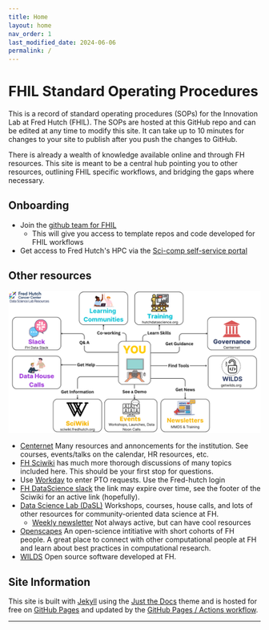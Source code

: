 ```yaml
---
title: Home
layout: home
nav_order: 1
last_modified_date: 2024-06-06
permalink: /
---
```


# FHIL Standard Operating Procedures

This is a record of standard operating procedures (SOPs) for the Innovation Lab at Fred Hutch (FHIL). The SOPs are hosted at this GitHub repo and can be edited at any time to modify this site. It can take up to 10 minutes for changes to your site to publish after you push the changes to GitHub. 

There is already a wealth of knowledge available online and through FH resources. This site is meant to be a central hub pointing you to other resources, outlining FHIL specific workflows, and bridging the gaps where necessary. 

## Onboarding

- Join the [github team for FHIL](https://github.com/Fred-Hutch-Innovation-Lab)
    - This will give you access to template repos and code developed for FHIL workflows
- Get access to Fred Hutch's HPC via the [Sci-comp self-service portal](https://scicomp-self-service.fredhutch.org/)

## Other resources

![DaSL resource guide](assets/dasl_resources.png)

- [Centernet](https://centernet.fredhutch.org/) Many resources and annoncements for the institution. See courses, events/talks on the calendar, HR resources, etc. 
- [FH Sciwiki](https://sciwiki.fredhutch.org/) has much more thorough discussions of many topics included here. This should be your first stop for questions.
- Use [Workday](https://wd5.myworkday.com/wday/authgwy/fhscca/login.htmld?returnTo=%2ffhscca%2fd%2fhome.htmld) to enter PTO requests. Use the Fred-hutch login
- [FH DataScience slack](https://join.slack.com/t/fhdata/signup) the link may expire over time, see the footer of the Sciwiki for an active link (hopefully).
- [Data Science Lab (DaSL)](https://hutchdatascience.org) Workshops, courses, house calls, and lots of other resources for community-oriented data science at FH. 
    - [Weekly newsletter](https://fhdata.substack.com/) Not always active, but can have cool resources
- [Openscapes](https://ocdo.fredhutch.org/programs/openscapes.html) An open-science intitiative with short cohorts of FH people. A great place to connect with other computational people at FH and learn about best practices in computational research. 
- [WILDS](https://getwilds.org/) Open source software developed at FH. 

## Site Information

This site is built with [Jekyll] using the [Just the Docs] theme and is hosted for free on [GitHub Pages] and updated by the [GitHub Pages / Actions workflow]. 

----

[Just the Docs]: https://just-the-docs.github.io/just-the-docs/
[GitHub Pages]: https://docs.github.com/en/pages
[README]: https://github.com/just-the-docs/just-the-docs-template/blob/main/README.md
[Jekyll]: https://jekyllrb.com
[GitHub Pages / Actions workflow]: https://github.blog/changelog/2022-07-27-github-pages-custom-github-actions-workflows-beta/
